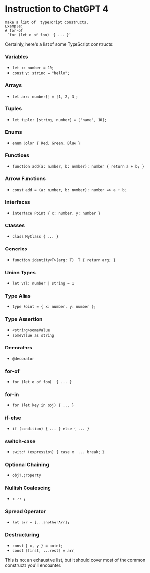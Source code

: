 
# Instruction to ChatGPT 4

```
make a list of  typescript constructs. 
Example: 
# for-of
 `for (let o of foo)  { ... }`
```
 
Certainly, here's a list of some TypeScript constructs:

### Variables
- `let x: number = 10;`
- `const y: string = "hello";`

### Arrays
- `let arr: number[] = [1, 2, 3];`

### Tuples
- `let tuple: [string, number] = ['name', 10];`

### Enums
- `enum Color { Red, Green, Blue }`

### Functions
- `function add(a: number, b: number): number { return a + b; }`

### Arrow Functions
- `const add = (a: number, b: number): number => a + b;`

### Interfaces
- `interface Point { x: number, y: number }`

### Classes
- `class MyClass { ... }`

### Generics
- `function identity<T>(arg: T): T { return arg; }`

### Union Types
- `let val: number | string = 1;`

### Type Alias
- `type Point = { x: number, y: number };`

### Type Assertion
- `<string>someValue`
- `someValue as string`

### Decorators
- `@decorator`

### for-of
- `for (let o of foo)  { ... }`

### for-in
- `for (let key in obj) { ... }`

### if-else
- `if (condition) { ... } else { ... }`

### switch-case
- `switch (expression) { case x: ... break; }`

### Optional Chaining
- `obj?.property`

### Nullish Coalescing
- `x ?? y`

### Spread Operator
- `let arr = [...anotherArr];`

### Destructuring
- `const { x, y } = point;`
- `const [first, ...rest] = arr;`

This is not an exhaustive list, but it should cover most of the common constructs you'll encounter.
